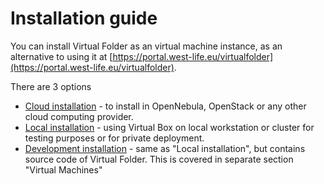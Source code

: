# Installation guide

You can install Virtual Folder as an virtual machine instance, as an alternative to using it at [https://portal.west-life.eu/virtualfolder](https://portal.west-life.eu/virtualfolder).

There are 3 options

* [Cloud installation](https://github.com/h2020-westlife-eu/virtual-folder-docs/tree/85c40aad132037341365c7bade20b38dc642de6b/virtualfolder/cloud-installation.md) - to install in OpenNebula, OpenStack or any other cloud computing provider.
* [Local installation](https://github.com/h2020-westlife-eu/virtual-folder-docs/tree/85c40aad132037341365c7bade20b38dc642de6b/virtualfolder/local-installation.md) - using Virtual Box on local workstation or cluster for testing purposes or for private deployment.
* [Development installation](../../virtual-machines.md) - same as "Local installation", but contains source code of Virtual Folder. This is covered in separate section "Virtual Machines"

